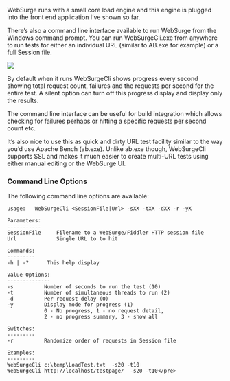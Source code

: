 ﻿WebSurge runs with a small core load engine and this engine is plugged into the front end application I’ve shown so far.

There’s also a command line interface available to run WebSurge from the Windows command prompt. You can run WebSurgeCli.exe from anywhere to run tests for either an individual URL (similar to AB.exe for example) or a full Session file.

![](https://weblog.west-wind.com/images/2014Windows-Live-Writer/Web-Load-Testing-West-Wind-WebSurge_EBFD/Console_2.png)

By default when it runs WebSurgeCli shows progress every second showing total request count, failures and the requests per second for the entire test. A silent option can turn off this progress display and display only the results.

The command line interface can be useful for build integration which allows checking for failures perhaps or hitting a specific requests per second count etc.

It’s also nice to use this as quick and dirty URL test facility similar to the way you’d use Apache Bench (ab.exe). Unlike ab.exe though, WebSurgeCli supports SSL and makes it much easier to create multi-URL tests using either manual editing or the WebSurge UI.

### Command Line Options
The following command line options are available:

```
usage:   WebSurgeCli <SessionFile|Url> -sXX -tXX -dXX -r -yX

Parameters:
-----------
SessionFile     Filename to a WebSurge/Fiddler HTTP session file
Url             Single URL to to hit

Commands:
---------
-h | -?      This help display

Value Options:
--------------
-s          Number of seconds to run the test (10)
-t          Number of simultaneous threads to run (2)
-d          Per request delay (0)
-y          Display mode for progress (1)
            0 - No progress, 1 - no request detail,
            2 - no progress summary, 3 - show all

Switches:
---------
-r          Randomize order of requests in Session file

Examples:
---------
WebSurgeCli c:\temp\LoadTest.txt  -s20 -t10
WebSurgeCli http://localhost/testpage/  -s20 -t10</pre>
```